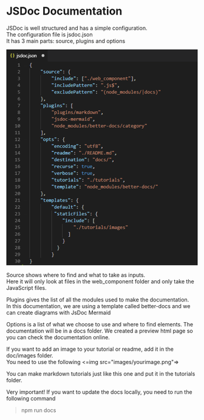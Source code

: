 # JSDoc Documentation

JSDoc is well structured and has a simple configuration.  
The configuration file is jsdoc.json  
It has 3 main parts: source, plugins and options  

<img src="images/jsdoc.PNG">

Source shows where to find and what to take as inputs.  
Here it will only look at files in the web_component folder and only take the JavaScript files.  

Plugins gives the list of all the modules used to make the documentation.  
In this documentation, we are using a template called better-docs and we can create diagrams with JsDoc Mermaid  

Options is a list of what we choose to use and where to find elements. The documentation will be in a docs folder. 
We created a preview html page so you can check the documentation online.  

If you want to add an image to your tutorial or readme, add it in the doc/images folder.  
You need to use the following <=img src="images/yourimage.png"=>

You can make markdown tutorials just like this one and put it in the tutorials folder.  

Very important! If you want to update the docs locally, you need to run the following command  
>npm run docs